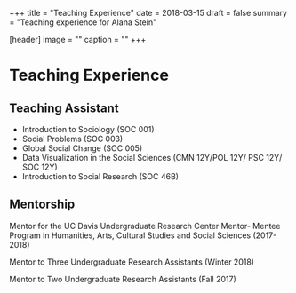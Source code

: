 +++
title = "Teaching Experience"
date = 2018-03-15
draft = false
summary = "Teaching experience for Alana Stein"

[header]
image = ""
caption = ""
+++

# Teaching Experience

## Teaching Assistant

* Introduction to Sociology (SOC 001)
* Social Problems (SOC 003)
* Global Social Change (SOC 005)
* Data Visualization in the Social Sciences
(CMN 12Y/POL 12Y/ PSC 12Y/ SOC 12Y)
* Introduction to Social Research (SOC 46B)

## Mentorship
Mentor for the UC Davis Undergraduate Research Center Mentor- Mentee Program in Humanities, Arts, Cultural Studies and Social Sciences (2017-2018)

Mentor to Three Undergraduate Research Assistants (Winter 2018)

Mentor to Two Undergraduate Research Assistants (Fall 2017)
